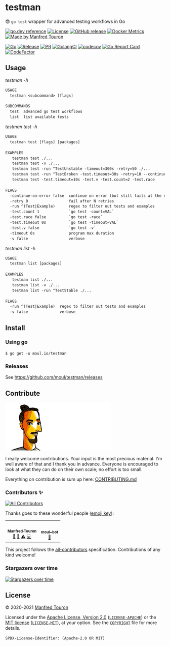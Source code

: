 # testman

😎 `go test` wrapper for advanced testing workflows in Go

[![go.dev reference](https://img.shields.io/badge/go.dev-reference-007d9c?logo=go&logoColor=white)](https://pkg.go.dev/moul.io/testman)
[![License](https://img.shields.io/badge/license-Apache--2.0%20%2F%20MIT-%2397ca00.svg)](https://github.com/moul/testman/blob/master/COPYRIGHT)
[![GitHub release](https://img.shields.io/github/release/moul/testman.svg)](https://github.com/moul/testman/releases)
[![Docker Metrics](https://images.microbadger.com/badges/image/moul/testman.svg)](https://microbadger.com/images/moul/testman)
[![Made by Manfred Touron](https://img.shields.io/badge/made%20by-Manfred%20Touron-blue.svg?style=flat)](https://manfred.life/)

[![Go](https://github.com/moul/testman/workflows/Go/badge.svg)](https://github.com/moul/testman/actions?query=workflow%3AGo)
[![Release](https://github.com/moul/testman/workflows/Release/badge.svg)](https://github.com/moul/testman/actions?query=workflow%3ARelease)
[![PR](https://github.com/moul/testman/workflows/PR/badge.svg)](https://github.com/moul/testman/actions?query=workflow%3APR)
[![GolangCI](https://golangci.com/badges/github.com/moul/testman.svg)](https://golangci.com/r/github.com/moul/testman)
[![codecov](https://codecov.io/gh/moul/testman/branch/master/graph/badge.svg)](https://codecov.io/gh/moul/testman)
[![Go Report Card](https://goreportcard.com/badge/moul.io/testman)](https://goreportcard.com/report/moul.io/testman)
[![CodeFactor](https://www.codefactor.io/repository/github/moul/testman/badge)](https://www.codefactor.io/repository/github/moul/testman)


## Usage

*testman -h*

[embedmd]:# (.tmp/root-usage.txt)
```txt
USAGE
  testman <subcommand> [flags]

SUBCOMMANDS
  test  advanced go test workflows
  list  list available tests
```

*testman test -h*

[embedmd]:# (.tmp/test-usage.txt)
```txt
USAGE
  testman test [flags] [packages]

EXAMPLES
   testman test ./...
   testman test -v ./...
   testman test -run ^TestUnstable -timeout=300s -retry=50 ./...
   testman test -run ^TestBroken -test.timeout=30s -retry=10 --continue-on-error ./...
   testman test -test.timeout=10s -test.v -test.count=2 -test.race

FLAGS
  -continue-on-error false  continue on error (but still fails at the end)
  -retry 0                  fail after N retries
  -run ^(Test|Example)      regex to filter out tests and examples
  -test.count 1             `go test -count=VAL`
  -test.race false          `go test -race`
  -test.timeout 0s          `go test -timeout=VAL`
  -test.v false             `go test -v`
  -timeout 0s               program max duration
  -v false                  verbose
```

*testman list -h*

[embedmd]:# (.tmp/list-usage.txt)
```txt
USAGE
  testman list [packages]

EXAMPLES
   testman list ./...
   testman list -v ./...
   testman list -run ^TestStable ./...

FLAGS
  -run ^(Test|Example)  regex to filter out tests and examples
  -v false              verbose
```

## Install

### Using go

```console
$ go get -u moul.io/testman
```

### Releases

See https://github.com/moul/testman/releases

## Contribute

![Contribute <3](https://raw.githubusercontent.com/moul/moul/master/contribute.gif)

I really welcome contributions. Your input is the most precious material. I'm well aware of that and I thank you in advance. Everyone is encouraged to look at what they can do on their own scale; no effort is too small.

Everything on contribution is sum up here: [CONTRIBUTING.md](./CONTRIBUTING.md)

### Contributors ✨

<!-- ALL-CONTRIBUTORS-BADGE:START - Do not remove or modify this section -->
[![All Contributors](https://img.shields.io/badge/all_contributors-2-orange.svg)](#contributors)
<!-- ALL-CONTRIBUTORS-BADGE:END -->

Thanks goes to these wonderful people ([emoji key](https://allcontributors.org/docs/en/emoji-key)):

<!-- ALL-CONTRIBUTORS-LIST:START - Do not remove or modify this section -->
<!-- prettier-ignore-start -->
<!-- markdownlint-disable -->
<table>
  <tr>
    <td align="center"><a href="http://manfred.life"><img src="https://avatars1.githubusercontent.com/u/94029?v=4" width="100px;" alt=""/><br /><sub><b>Manfred Touron</b></sub></a><br /><a href="#maintenance-moul" title="Maintenance">🚧</a> <a href="https://github.com/moul/testman/commits?author=moul" title="Documentation">📖</a> <a href="https://github.com/moul/testman/commits?author=moul" title="Tests">⚠️</a> <a href="https://github.com/moul/testman/commits?author=moul" title="Code">💻</a></td>
    <td align="center"><a href="https://manfred.life/moul-bot"><img src="https://avatars1.githubusercontent.com/u/41326314?v=4" width="100px;" alt=""/><br /><sub><b>moul-bot</b></sub></a><br /><a href="#maintenance-moul-bot" title="Maintenance">🚧</a></td>
  </tr>
</table>

<!-- markdownlint-enable -->
<!-- prettier-ignore-end -->
<!-- ALL-CONTRIBUTORS-LIST:END -->

This project follows the [all-contributors](https://github.com/all-contributors/all-contributors) specification. Contributions of any kind welcome!

### Stargazers over time

[![Stargazers over time](https://starchart.cc/moul/testman.svg)](https://starchart.cc/moul/testman)

## License

© 2020-2021 [Manfred Touron](https://manfred.life)

Licensed under the [Apache License, Version 2.0](https://www.apache.org/licenses/LICENSE-2.0) ([`LICENSE-APACHE`](LICENSE-APACHE)) or the [MIT license](https://opensource.org/licenses/MIT) ([`LICENSE-MIT`](LICENSE-MIT)), at your option. See the [`COPYRIGHT`](COPYRIGHT) file for more details.

`SPDX-License-Identifier: (Apache-2.0 OR MIT)`
